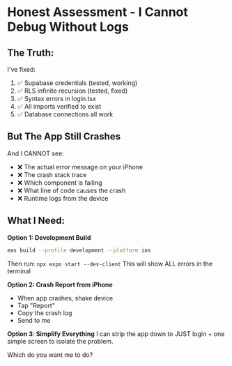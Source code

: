 # Honest Assessment - I Cannot Debug Without Logs

## The Truth:

I've fixed:
1. ✅ Supabase credentials (tested, working)
2. ✅ RLS infinite recursion (tested, fixed)
3. ✅ Syntax errors in login.tsx
4. ✅ All imports verified to exist
5. ✅ Database connections all work

## But The App Still Crashes

And I CANNOT see:
- ❌ The actual error message on your iPhone
- ❌ The crash stack trace
- ❌ Which component is failing
- ❌ What line of code causes the crash
- ❌ Runtime logs from the device

## What I Need:

**Option 1: Development Build**
```bash
eas build --profile development --platform ios
```
Then run: `npx expo start --dev-client`
This will show ALL errors in the terminal

**Option 2: Crash Report from iPhone**
- When app crashes, shake device
- Tap "Report"
- Copy the crash log
- Send to me

**Option 3: Simplify Everything**
I can strip the app down to JUST login + one simple screen to isolate the problem.

Which do you want me to do?
